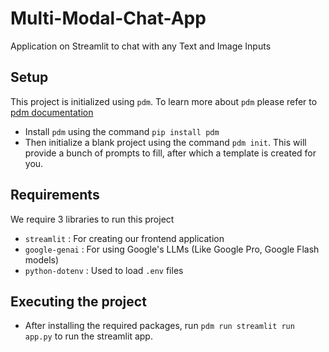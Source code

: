 # Multi-Modal-Chat-App

Application on Streamlit to chat with any Text and Image Inputs

## Setup

This project is initialized using `pdm`. To learn more about `pdm` please refer to [pdm documentation](https://pdm-project.org/en/latest/)

- Install `pdm` using the command `pip install pdm`
- Then initialize a blank project using the command `pdm init`. This will provide a bunch of prompts to fill, after which a template is created for you.


## Requirements

We require 3 libraries to run this project
- `streamlit` : For creating our frontend application
- `google-genai` : For using Google's LLMs (Like Google Pro, Google Flash models)
- `python-dotenv` : Used to load `.env` files

## Executing the project

- After installing the required packages, run `pdm run streamlit run app.py` to run the streamlit app.